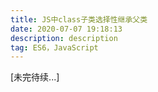 ```yaml
---
title: JS中class子类选择性继承父类
date: 2020-07-07 19:18:13
description: description
tag: ES6，JavaScript
---
```


[未完待续...]